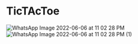 # TicTAcToe
![WhatsApp Image 2022-06-06 at 11 02 28 PM](https://user-images.githubusercontent.com/63640474/172209646-9da0e068-d32d-4669-aadc-17c7569569b8.jpeg)
![WhatsApp Image 2022-06-06 at 11 02 28 PM (1)](https://user-images.githubusercontent.com/63640474/172209792-2e045eb7-07d8-4ffb-80e5-29290c241065.jpeg)
